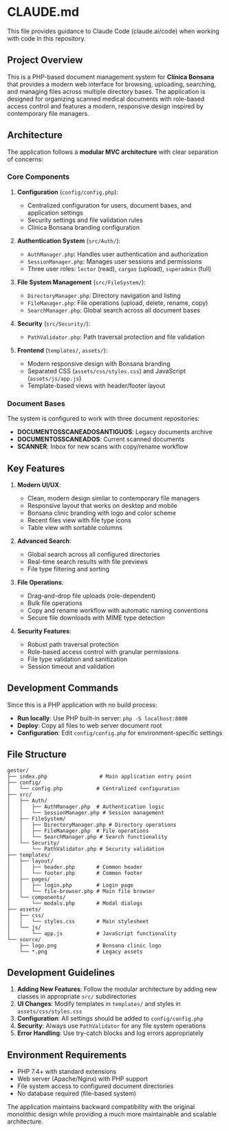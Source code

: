 # CLAUDE.md

This file provides guidance to Claude Code (claude.ai/code) when working with code in this repository.

## Project Overview

This is a PHP-based document management system for **Clínica Bonsana** that provides a modern web interface for browsing, uploading, searching, and managing files across multiple directory bases. The application is designed for organizing scanned medical documents with role-based access control and features a modern, responsive design inspired by contemporary file managers.

## Architecture

The application follows a **modular MVC architecture** with clear separation of concerns:

### Core Components

1. **Configuration** (`config/config.php`):
   - Centralized configuration for users, document bases, and application settings
   - Security settings and file validation rules
   - Clínica Bonsana branding configuration

2. **Authentication System** (`src/Auth/`):
   - `AuthManager.php`: Handles user authentication and authorization
   - `SessionManager.php`: Manages user sessions and permissions
   - Three user roles: `lector` (read), `cargas` (upload), `superadmin` (full)

3. **File System Management** (`src/FileSystem/`):
   - `DirectoryManager.php`: Directory navigation and listing
   - `FileManager.php`: File operations (upload, delete, rename, copy)
   - `SearchManager.php`: Global search across all document bases

4. **Security** (`src/Security/`):
   - `PathValidator.php`: Path traversal protection and file validation

5. **Frontend** (`templates/`, `assets/`):
   - Modern responsive design with Bonsana branding
   - Separated CSS (`assets/css/styles.css`) and JavaScript (`assets/js/app.js`)
   - Template-based views with header/footer layout

### Document Bases

The system is configured to work with three document repositories:
- **DOCUMENTOSSCANEADOSANTIGUOS**: Legacy documents archive
- **DOCUMENTOSSCANEADOS**: Current scanned documents
- **SCANNER**: Inbox for new scans with copy/rename workflow

## Key Features

1. **Modern UI/UX**:
   - Clean, modern design similar to contemporary file managers
   - Responsive layout that works on desktop and mobile
   - Bonsana clinic branding with logo and color scheme
   - Recent files view with file type icons
   - Table view with sortable columns

2. **Advanced Search**:
   - Global search across all configured directories
   - Real-time search results with file previews
   - File type filtering and sorting

3. **File Operations**:
   - Drag-and-drop file uploads (role-dependent)
   - Bulk file operations
   - Copy and rename workflow with automatic naming conventions
   - Secure file downloads with MIME type detection

4. **Security Features**:
   - Robust path traversal protection
   - Role-based access control with granular permissions
   - File type validation and sanitization
   - Session timeout and validation

## Development Commands

Since this is a PHP application with no build process:

- **Run locally**: Use PHP built-in server: `php -S localhost:8000`
- **Deploy**: Copy all files to web server document root
- **Configuration**: Edit `config/config.php` for environment-specific settings

## File Structure

```
gestor/
├── index.php                 # Main application entry point
├── config/
│   └── config.php           # Centralized configuration
├── src/
│   ├── Auth/
│   │   ├── AuthManager.php  # Authentication logic
│   │   └── SessionManager.php # Session management
│   ├── FileSystem/
│   │   ├── DirectoryManager.php # Directory operations
│   │   ├── FileManager.php  # File operations
│   │   └── SearchManager.php # Search functionality
│   └── Security/
│       └── PathValidator.php # Security validation
├── templates/
│   ├── layout/
│   │   ├── header.php       # Common header
│   │   └── footer.php       # Common footer
│   ├── pages/
│   │   ├── login.php        # Login page
│   │   └── file-browser.php # Main file browser
│   └── components/
│       └── modals.php       # Modal dialogs
├── assets/
│   ├── css/
│   │   └── styles.css       # Main stylesheet
│   └── js/
│       └── app.js           # JavaScript functionality
└── source/
    ├── logo.png             # Bonsana clinic logo
    └── *.png                # Legacy assets
```

## Development Guidelines

1. **Adding New Features**: Follow the modular architecture by adding new classes in appropriate `src/` subdirectories
2. **UI Changes**: Modify templates in `templates/` and styles in `assets/css/styles.css`
3. **Configuration**: All settings should be added to `config/config.php`
4. **Security**: Always use `PathValidator` for any file system operations
5. **Error Handling**: Use try-catch blocks and log errors appropriately

## Environment Requirements

- PHP 7.4+ with standard extensions
- Web server (Apache/Nginx) with PHP support
- File system access to configured document directories
- No database required (file-based system)

The application maintains backward compatibility with the original monolithic design while providing a much more maintainable and scalable architecture.